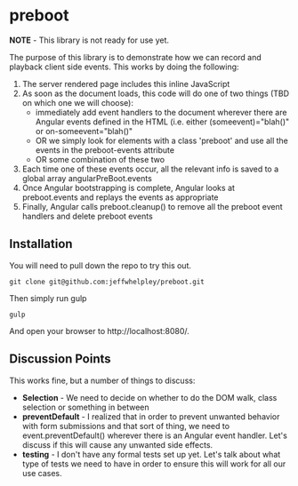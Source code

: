# preboot

**NOTE** - This library is not ready for use yet.

The purpose of this library is to demonstrate how we can record and playback client side events. 
This works by doing the following:

1. The server rendered page includes this inline JavaScript
1. As soon as the document loads, this code will do one of two things (TBD on which one we will choose):
    * immediately add event handlers to the document wherever there are Angular events defined in the HTML (i.e. either (someevent)="blah()" or on-someevent="blah()"
    * OR we simply look for elements with a class 'preboot' and use all the events in the preboot-events attribute
    * OR some combination of these two
1. Each time one of these events occur, all the relevant info is saved to a global array angularPreBoot.events
1. Once Angular bootstrapping is complete, Angular looks at preboot.events and replays the events as appropriate
1. Finally, Angular calls preboot.cleanup() to remove all the preboot event handlers and delete preboot events

## Installation

You will need to pull down the repo to try this out.

```
git clone git@github.com:jeffwhelpley/preboot.git
```

Then simply run gulp

```
gulp
```

And open your browser to http://localhost:8080/.

## Discussion Points

This works fine, but a number of things to discuss:

* **Selection** - We need to decide on whether to do the DOM walk, class selection or something in between
* **preventDefault** - I realized that in order to prevent unwanted behavior with form submissions and that sort of
thing, we need to event.preventDefault() wherever there is an Angular event handler. Let's discuss if this will
cause any unwanted side effects.
* **testing** - I don't have any formal tests set up yet. Let's talk about what type of tests we need to have
in order to ensure this will work for all our use cases.
